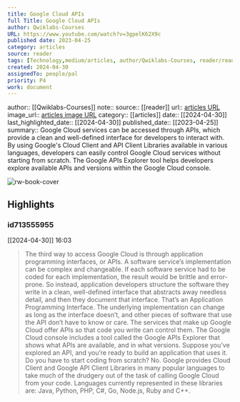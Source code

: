 ```yaml
---
title: Google Cloud APIs
full Title: Google Cloud APIs
author: Qwiklabs-Courses
URL: https://www.youtube.com/watch?v=3gpelK62X9c
published date: 2023-04-25
category: articles
source: reader
tags: [Technology,medium/articles, author/Qwiklabs-Courses, reader/reader, date/2024-04-30, area/reader]
created: 2024-04-30
assignedTo: people/pal
priority: P4
work: document
---
```

author:: [[Qwiklabs-Courses]]
note:: 
source:: [[reader]]
url:: [articles URL](https://www.youtube.com/watch?v=3gpelK62X9c)
image_url:: [articles image URL](https://i.ytimg.com/vi/3gpelK62X9c/maxresdefault.jpg?sqp=-oaymwEmCIAKENAF8quKqQMa8AEB-AH-CYAC0AWKAgwIABABGGUgZShlMA8=&rs=AOn4CLANH6ENOrtlC57eYrC4v9A_s6k6kw)
category:: [[articles]]
date:: [[2024-04-30]]
last_highlighted_date:: [[2024-04-30]]
published_date:: [[2023-04-25]]
summary:: Google Cloud services can be accessed through APIs, which provide a clean and well-defined interface for developers to interact with. By using Google's Cloud Client and API Client Libraries available in various languages, developers can easily control Google Cloud services without starting from scratch. The Google APIs Explorer tool helps developers explore available APIs and versions within the Google Cloud console.


![rw-book-cover](https://i.ytimg.com/vi/3gpelK62X9c/maxresdefault.jpg?sqp=-oaymwEmCIAKENAF8quKqQMa8AEB-AH-CYAC0AWKAgwIABABGGUgZShlMA8=&rs=AOn4CLANH6ENOrtlC57eYrC4v9A_s6k6kw)

## Highlights
### id713555955
[[2024-04-30]] 16:03
> The third way to access Google Cloud is through application programming interfaces, or APIs. A software service’s implementation can be complex and changeable. If each software service had to be coded for each implementation, the result would be brittle and error-prone. So instead, application developers structure the software they write in a clean, well-defined interface that abstracts away needless detail, and then they document that interface. That’s an Application Programming Interface.
> The underlying implementation can change as long as the interface doesn’t, and other pieces of software that use the API don’t have to know or care. The services that make up Google Cloud offer APIs so that code you write can control them. The Google Cloud console includes a tool called the Google APIs Explorer that shows what APIs are available, and in what versions. Suppose you’ve explored an API, and you’re ready to build an application that uses it.
> Do you have to start coding from scratch? No. Google provides Cloud Client and Google API Client Libraries in many popular languages to take much of the drudgery out of the task of calling Google Cloud from your code. Languages currently represented in these libraries are: Java, Python, PHP, C#, Go, Node.js, Ruby and C++.


